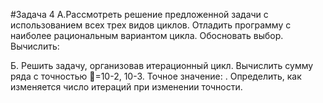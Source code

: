 #Задача 4
А.Рассмотреть решение предложенной задачи с использованием всех трех видов циклов. Отладить программу с наиболее рациональным вариантом цикла. Обосновать выбор.
Вычислить:

Б. Решить задачу, организовав итерационный цикл.
Вычислить сумму ряда   c точностью =10-2, 10-3. Точное значение:  . Определить, как изменяется число итераций при изменении точности.



   
